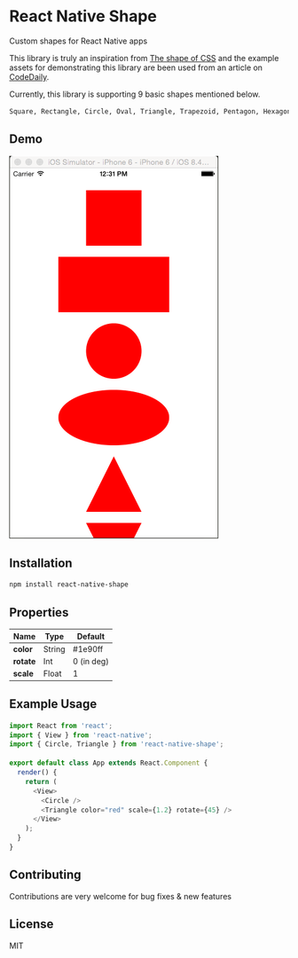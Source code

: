 # React Native Shape

Custom shapes for React Native apps

This library is truly an inspiration from [The shape of CSS](https://css-tricks.com/the-shapes-of-css/) and the example assets for demonstrating this library are been used from an article on [CodeDaily](https://codedaily.io/tutorials/22/The-Shapes-of-React-Native).

Currently, this library is supporting 9 basic shapes mentioned below.
```bash
Square, Rectangle, Circle, Oval, Triangle, Trapezoid, Pentagon, Hexagon & Octagon.
```

## Demo

![demo](./assets/cWR7FKh.gif)

## Installation

```bash
npm install react-native-shape
```

## Properties

| Name          | Type    | Default      |
|---------------|---------|--------------|
| **color**     | String  | #1e90ff      |
| **rotate**    | Int     | 0 (in deg)   |
| **scale**     | Float   | 1            |

## Example Usage

```js
import React from 'react';
import { View } from 'react-native';
import { Circle, Triangle } from 'react-native-shape';

export default class App extends React.Component {
  render() {
    return (
      <View>
        <Circle />
        <Triangle color="red" scale={1.2} rotate={45} />
      </View>
    );
  }
}
```

## Contributing
Contributions are very welcome for bug fixes & new features

## License

MIT
